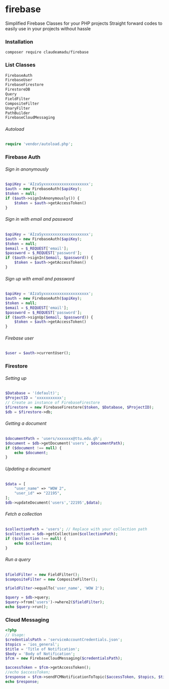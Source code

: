 # firebase
Simplified Firebase Classes for your PHP projects
Straight forward codes to easily use in your projects without hassle

### Installation
```
composer require claudeamadu/firebase
```

### List Classes
```php
FirebaseAuth
FirebaseUser
FirebaseFirestore
FirestoreDB
Query
FieldFilter
CompositeFilter
UnaryFilter
PathBuilder
FirebaseCloudMessaging
```

###### Autoload
```php
require 'vendor/autoload.php';
```

### Firebase Auth

###### Sign in anonymously
```php
$apiKey = 'AIzaSyxxxxxxxxxxxxxxxxxxxx';
$auth = new FirebaseAuth($apiKey);
$token = null;
if ($auth->signInAnonymously()) {
    $token = $auth->getAccessToken()
}
```

###### Sign in with email and password
```php
$apiKey = 'AIzaSyxxxxxxxxxxxxxxxxxxxx';
$auth = new FirebaseAuth($apiKey);
$token = null;
$email = $_REQUEST['email'];
$password = $_REQUEST['password'];
if ($auth->signIn($email, $password)) {
    $token = $auth->getAccessToken()
}
```

###### Sign up with email and password
```php
$apiKey = 'AIzaSyxxxxxxxxxxxxxxxxxxxx';
$auth = new FirebaseAuth($apiKey);
$token = null;
$email = $_REQUEST['email'];
$password = $_REQUEST['password'];
if ($auth->signUp($email, $password)) {
    $token = $auth->getAccessToken()
}
```

###### Firebase user
```php
$user = $auth->currentUser();
```

### Firestore

###### Setting up 
```php
$Database = '(default)';
$ProjectID = 'xxxxxxxxxxx';
// Create an instance of FirebaseFirestore
$firestore = new FirebaseFirestore($token, $Database, $ProjectID);
$db = $firestore->db;
```

###### Getting a document
```php
$documentPath = 'users/xxxxxxx@ttu.edu.gh'; 
$document = $db->getDocument('users', $documentPath);
if ($document !== null) {
    echo $document;
}
```

###### Updating a document
```php
$data = [
    "user_name" => "WOW 2",    
    "user_id" => "22195",    
];
$db->updateDocument('users','22195',$data);
```

###### Fetch a collection
```php
$collectionPath = 'users'; // Replace with your collection path
$collection = $db->getCollection($collectionPath);
if ($collection !== null) {
    echo $collection;
}
```

###### Run a query
```php
$fieldFilter = new FieldFilter();
$compositeFilter = new CompositeFilter();

$fieldFilter->equalTo('user_name', 'WOW 2');

$query = $db->query;
$query->from('users')->where2($fieldFilter);
echo $query->run();
```

### Cloud Messaging
```php
<?php
// Usage:
$credentialsPath = 'serviceAccountCredentials.json';
$topics = 'ios_general';
$title = 'Title of Notification';
$body = 'Body of Notification';
$fcm = new FirebaseCloudMessaging($credentialsPath);

$accessToken = $fcm->getAccessToken();
//echo $accessToken;
$response = $fcm->sendFCMNotificationToTopic($accessToken, $topics, $title, $body);
echo $response;
```